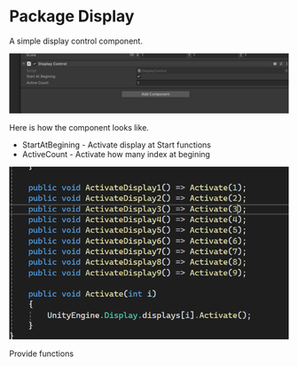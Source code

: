 # Package Display

A simple display control component.

![](./docs/component.png)

Here is how the component looks like.

* StartAtBegining - Activate display at Start functions
* ActiveCount - Activate how many index at begining

![](./docs/functions.png)

Provide functions
